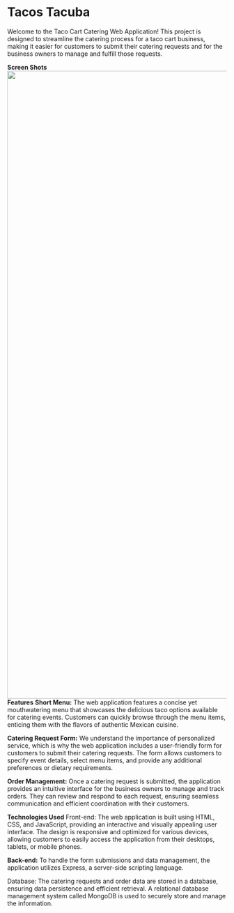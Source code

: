 # Tacos Tacuba

Welcome to the Taco Cart Catering Web Application! This project is designed to streamline the catering process for a taco cart business, making it easier for customers to submit their catering requests and for the business owners to manage and fulfill those requests.

**Screen Shots**
<img width="1440" src="https://user-images.githubusercontent.com/129014618/250672492-18b94af4-e95c-4a32-9fd9-86b0516ca52c.png">
**Features**
**Short Menu:** The web application features a concise yet mouthwatering menu that showcases the delicious taco options available for catering events. Customers can quickly browse through the menu items, enticing them with the flavors of authentic Mexican cuisine.

**Catering Request Form:** We understand the importance of personalized service, which is why the web application includes a user-friendly form for customers to submit their catering requests. The form allows customers to specify event details, select menu items, and provide any additional preferences or dietary requirements.

**Order Management:** Once a catering request is submitted, the application provides an intuitive interface for the business owners to manage and track orders. They can review and respond to each request, ensuring seamless communication and efficient coordination with their customers.

**Technologies Used**
Front-end: The web application is built using HTML, CSS, and JavaScript, providing an interactive and visually appealing user interface. The design is responsive and optimized for various devices, allowing customers to easily access the application from their desktops, tablets, or mobile phones.

**Back-end:** To handle the form submissions and data management, the application utilizes Express, a server-side scripting language. 

Database: The catering requests and order data are stored in a database, ensuring data persistence and efficient retrieval. A relational database management system called MongoDB is used to securely store and manage the information.
